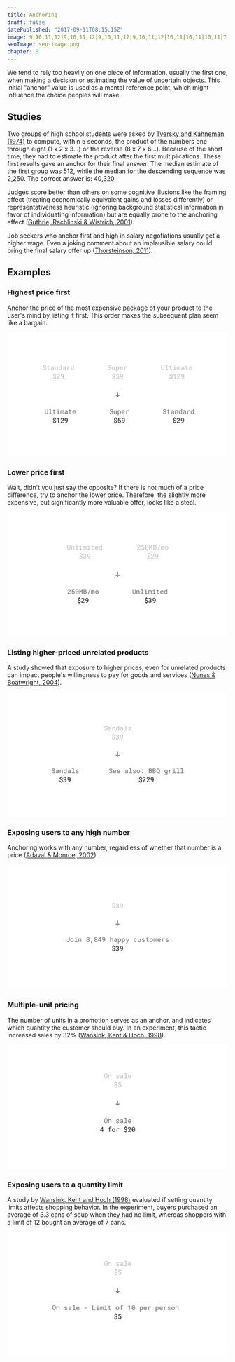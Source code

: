 ```yaml
---
title: Anchoring
draft: false
datePublished: "2017-09-11T08:15:15Z"
image: 9,10,11,12|9,10,11,12|9,10,11,12|9,10,11,12|10,11|10,11|10,11|7,8,9,10,11,12,13,14|10,11|10,11|10,11|10,11|10,11|10,11|2,10,11,19|2,3,4,5,9,10,11,12,16,17,18,19|3,4,5,6,7,8,9,10,11,12,13,14,15,16,17,18|5,6,7,8,9,10,11,12,13,14,15,16|7,8,9,10,11,12,13,14|9,10,11,12
seoImage: seo-image.png
chapter: 0
---
```


We tend to rely too heavily on one piece of information, usually the first one, when making a decision or estimating the value of uncertain objects. This initial "anchor" value is used as a mental reference point, which might influence the choice peoples will make.


## Studies

Two groups of high school students were asked by [Tversky and Kahneman (1974)](http://science.sciencemag.org/content/185/4157/1124) to compute, within 5 seconds, the product of the numbers one through eight (1 x 2 x 3...) or the reverse (8 x 7 x 6...).  Because of the short time, they had to estimate the product after the first multiplications. These first results gave an anchor for their final answer. The median estimate of the first group was 512, while the median for the descending sequence was 2,250. The correct answer is: 40,320.

Judges score better than others on some cognitive illusions like the framing effect (treating economically equivalent gains and losses differently) or representativeness heuristic (ignoring background statistical information in favor of individuating information) but are equally prone to the anchoring effect ([Guthrie, Rachlinski & Wistrich, 2001](https://papers.ssrn.com/sol3/papers.cfm?abstract_id=257634)).

Job seekers who anchor first and high in salary negotiations usually get a higher wage. Even a joking comment about an implausible salary could bring the final salary offer up ([Thorsteinson, 2011](http://onlinelibrary.wiley.com/doi/10.1111/j.1559-1816.2011.00779.x/abstract)).


## Examples

### Highest price first
Anchor the price of the most expensive package of your product to the user's mind by listing it first. This order makes the subsequent plan seem like a bargain.

![Anchoring example: Highest price first](01-highest-price-first.png)


### Lower price first
Wait, didn't you just say the opposite? If there is not much of a price difference, try to anchor the lower price. Therefore, the slightly more expensive, but significantly more valuable offer, looks like a steal.

![Anchoring example: Lower price first](02-lowest-price-first.png)


### Listing higher-priced unrelated products
A study showed that exposure to higher prices, even for unrelated products can impact people's willingness to pay for goods and services ([Nunes & Boatwright, 2004](https://msbfile03.usc.edu/digitalmeasures/jnunes/intellcont/Incidental%20Prices-1.pdf)).

![Anchoring example: Listing higher-priced unrelated products](03-exposure-to-unrelated-products.png)


### Exposing users to any high number
Anchoring works with any number, regardless of whether that number is a price ([Adaval & Monroe, 2002](http://www.jstor.org/stable/10.1086/338212?seq=1#page_scan_tab_contents)).

![Anchoring example: Exposing users to any high number](04-any-high-number.png)


### Multiple-unit pricing
The number of units in a promotion serves as an anchor, and indicates which quantity the customer should buy. In an experiment, this tactic increased sales by 32% ([Wansink, Kent & Hoch, 1998](http://foodpsychology.cornell.edu/sites/default/files/unmanaged_files/Anchoring-JMR-1998.pdf)).

![Anchoring example: Multiple-unit pricing](05-multiple-unit-pricing.png)


### Exposing users to a quantity limit
A study by [Wansink, Kent and Hoch (1998)](http://foodpsychology.cornell.edu/sites/default/files/unmanaged_files/Anchoring-JMR-1998.pdf) evaluated if setting quantity limits affects shopping behavior. In the experiment, buyers purchased an average of 3.3 cans of soup when they had no limit, whereas shoppers with a limit of 12 bought an average of 7 cans.

![Anchoring example: Exposing users to a quantity limit](06-quantity-limit.png)
